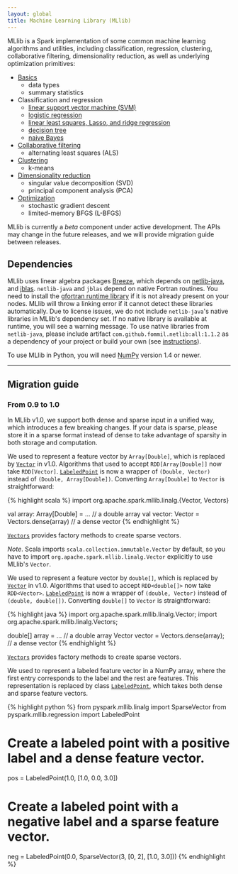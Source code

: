 ```yaml
---
layout: global
title: Machine Learning Library (MLlib)
---
```


MLlib is a Spark implementation of some common machine learning algorithms and utilities,
including classification, regression, clustering, collaborative
filtering, dimensionality reduction, as well as underlying optimization primitives:

* [Basics](mllib-basics.html)
  * data types 
  * summary statistics
* Classification and regression
  * [linear support vector machine (SVM)](mllib-linear-methods.html#linear-support-vector-machine-svm)
  * [logistic regression](mllib-linear-methods.html#logistic-regression)
  * [linear least squares, Lasso, and ridge regression](mllib-linear-methods.html#linear-least-squares-lasso-and-ridge-regression)
  * [decision tree](mllib-decision-tree.html)
  * [naive Bayes](mllib-naive-bayes.html)
* [Collaborative filtering](mllib-collaborative-filtering.html)
  * alternating least squares (ALS)
* [Clustering](mllib-clustering.html)
  * k-means
* [Dimensionality reduction](mllib-dimensionality-reduction.html)
  * singular value decomposition (SVD)
  * principal component analysis (PCA)
* [Optimization](mllib-optimization.html)
  * stochastic gradient descent
  * limited-memory BFGS (L-BFGS)

MLlib is currently a *beta* component under active development.
The APIs may change in the future releases, and we will provide migration guide between releases.

## Dependencies

MLlib uses linear algebra packages [Breeze](http://www.scalanlp.org/), which depends on
[netlib-java](https://github.com/fommil/netlib-java), and
[jblas](https://github.com/mikiobraun/jblas). 
`netlib-java` and `jblas` depend on native Fortran routines.
You need to install the
[gfortran runtime library](https://github.com/mikiobraun/jblas/wiki/Missing-Libraries) if it is not
already present on your nodes. MLlib will throw a linking error if it cannot detect these libraries
automatically.  Due to license issues, we do not include `netlib-java`'s native libraries in MLlib's
dependency set. If no native library is available at runtime, you will see a warning message.  To
use native libraries from `netlib-java`, please include artifact
`com.github.fommil.netlib:all:1.1.2` as a dependency of your project or build your own (see
[instructions](https://github.com/fommil/netlib-java/blob/master/README.md#machine-optimised-system-libraries)).

To use MLlib in Python, you will need [NumPy](http://www.numpy.org) version 1.4 or newer.

---

## Migration guide

### From 0.9 to 1.0

In MLlib v1.0, we support both dense and sparse input in a unified way, which introduces a few
breaking changes.  If your data is sparse, please store it in a sparse format instead of dense to
take advantage of sparsity in both storage and computation.

<div class="codetabs">
<div data-lang="scala" markdown="1">

We used to represent a feature vector by `Array[Double]`, which is replaced by
[`Vector`](api/mllib/index.html#org.apache.spark.mllib.linalg.Vector) in v1.0. Algorithms that used
to accept `RDD[Array[Double]]` now take
`RDD[Vector]`. [`LabeledPoint`](api/mllib/index.html#org.apache.spark.mllib.regression.LabeledPoint)
is now a wrapper of `(Double, Vector)` instead of `(Double, Array[Double])`. Converting
`Array[Double]` to `Vector` is straightforward:

{% highlight scala %}
import org.apache.spark.mllib.linalg.{Vector, Vectors}

val array: Array[Double] = ... // a double array
val vector: Vector = Vectors.dense(array) // a dense vector
{% endhighlight %}

[`Vectors`](api/mllib/index.html#org.apache.spark.mllib.linalg.Vectors$) provides factory methods to create sparse vectors.

*Note*. Scala imports `scala.collection.immutable.Vector` by default, so you have to import `org.apache.spark.mllib.linalg.Vector` explicitly to use MLlib's `Vector`.

</div>

<div data-lang="java" markdown="1">

We used to represent a feature vector by `double[]`, which is replaced by
[`Vector`](api/mllib/index.html#org.apache.spark.mllib.linalg.Vector) in v1.0. Algorithms that used
to accept `RDD<double[]>` now take
`RDD<Vector>`. [`LabeledPoint`](api/mllib/index.html#org.apache.spark.mllib.regression.LabeledPoint)
is now a wrapper of `(double, Vector)` instead of `(double, double[])`. Converting `double[]` to
`Vector` is straightforward:

{% highlight java %}
import org.apache.spark.mllib.linalg.Vector;
import org.apache.spark.mllib.linalg.Vectors;

double[] array = ... // a double array
Vector vector = Vectors.dense(array); // a dense vector
{% endhighlight %}

[`Vectors`](api/mllib/index.html#org.apache.spark.mllib.linalg.Vectors$) provides factory methods to
create sparse vectors.

</div>

<div data-lang="python" markdown="1">

We used to represent a labeled feature vector in a NumPy array, where the first entry corresponds to
the label and the rest are features.  This representation is replaced by class
[`LabeledPoint`](api/pyspark/pyspark.mllib.regression.LabeledPoint-class.html), which takes both
dense and sparse feature vectors.

{% highlight python %}
from pyspark.mllib.linalg import SparseVector
from pyspark.mllib.regression import LabeledPoint

# Create a labeled point with a positive label and a dense feature vector.
pos = LabeledPoint(1.0, [1.0, 0.0, 3.0])

# Create a labeled point with a negative label and a sparse feature vector.
neg = LabeledPoint(0.0, SparseVector(3, [0, 2], [1.0, 3.0]))
{% endhighlight %}
</div>
</div>
